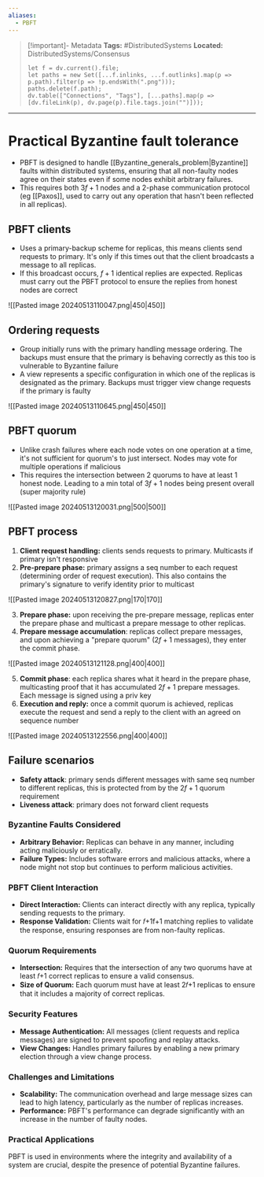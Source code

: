```yaml
---
aliases:
  - PBFT
---
```


> [!important]- Metadata
> **Tags:** #DistributedSystems 
> **Located:** DistributedSystems/Consensus
> ```dataviewjs
> let f = dv.current().file;
> let paths = new Set([...f.inlinks, ...f.outlinks].map(p => p.path).filter(p => !p.endsWith(".png")));
> paths.delete(f.path);
> dv.table(["Connections", "Tags"], [...paths].map(p => [dv.fileLink(p), dv.page(p).file.tags.join("")]));
> ```

___
# Practical Byzantine fault tolerance
- PBFT is designed to handle [[Byzantine_generals_problem|Byzantine]] faults within distributed systems, ensuring that all non-faulty nodes agree on their states even if some nodes exhibit arbitrary failures.
- This requires both $3f +1$ nodes and a 2-phase communication protocol (eg [[Paxos]], used to carry out any operation that hasn't been reflected in all replicas). 
## PBFT clients
- Uses a primary-backup scheme for replicas, this means clients send requests to primary. It's only if this times out that the client broadcasts a message to all replicas.
- If this broadcast occurs, $f+1$ identical replies are expected. Replicas must carry out the PBFT protocol to ensure the replies from honest nodes are correct 

![[Pasted image 20240513110047.png|450|450]]

## Ordering requests
- Group initially runs with the primary handling message ordering. The backups must ensure that the primary is behaving correctly as this too is vulnerable to Byzantine failure 
- A view represents a specific configuration in which one of the replicas is designated as the primary. Backups must trigger view change requests if the primary is faulty


![[Pasted image 20240513110645.png|450|450]]

## PBFT quorum
- Unlike crash failures where each node votes on one operation at a time, it's not sufficient for quorum's to just intersect. Nodes may vote for multiple operations if malicious 
- This requires the intersection between 2 quorums to have at least 1 honest node. Leading to a min total of $3f+1$ nodes being present overall (super majority rule)

![[Pasted image 20240513120031.png|500|500]]
## PBFT process
1. **Client request handling:** clients sends requests to primary. Multicasts if primary isn't responsive
2. **Pre-prepare phase:** primary assigns a seq number to each request (determining order of request execution). This also contains the primary's signature to verify identity prior to multicast

![[Pasted image 20240513120827.png|170|170]]

3. **Prepare phase:** upon receiving the pre-prepare message, replicas enter the prepare phase and multicast a prepare message to other replicas.
4. **Prepare message accumulation**: replicas collect prepare messages, and upon achieving a "prepare quorum" ($2f+1$ messages), they enter the commit phase.


![[Pasted image 20240513121128.png|400|400]]

5. **Commit phase**: each replica shares what it heard in the prepare phase, multicasting proof that it has accumulated $2f+1$ prepare messages. Each message is signed using a priv key
2. **Execution and reply:** once a commit quorum is achieved, replicas execute the request and send a reply to the client with an agreed on sequence number

![[Pasted image 20240513122556.png|400|400]]


## Failure scenarios 
- **Safety attack**: primary sends different messages with same seq number to different replicas, this is protected from by the $2f+1$ quorum requirement
- **Liveness attack**: primary does not forward client requests 

### Byzantine Faults Considered
- **Arbitrary Behavior:** Replicas can behave in any manner, including acting maliciously or erratically.
- **Failure Types:** Includes software errors and malicious attacks, where a node might not stop but continues to perform malicious activities.

### PBFT Client Interaction
- **Direct Interaction:** Clients can interact directly with any replica, typically sending requests to the primary.
- **Response Validation:** Clients wait for 𝑓+1f+1 matching replies to validate the response, ensuring responses are from non-faulty replicas.

### Quorum Requirements
- **Intersection:** Requires that the intersection of any two quorums have at least 𝑓+1 correct replicas to ensure a valid consensus.
- **Size of Quorum:** Each quorum must have at least 2𝑓+1 replicas to ensure that it includes a majority of correct replicas.

### Security Features
- **Message Authentication:** All messages (client requests and replica messages) are signed to prevent spoofing and replay attacks.
- **View Changes:** Handles primary failures by enabling a new primary election through a view change process.
### Challenges and Limitations
- **Scalability:** The communication overhead and large message sizes can lead to high latency, particularly as the number of replicas increases.
- **Performance:** PBFT's performance can degrade significantly with an increase in the number of faulty nodes.

### Practical Applications
PBFT is used in environments where the integrity and availability of a system are crucial, despite the presence of potential Byzantine failures.
